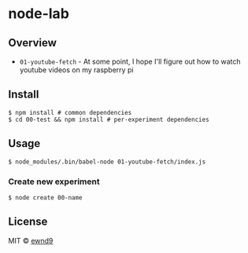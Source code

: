 # node-lab

## Overview

- `01-youtube-fetch` - At some point, I hope I'll figure out how to watch youtube videos on my raspberry pi

## Install

```
$ npm install # common dependencies
$ cd 00-test && npm install # per-experiment dependencies
```

## Usage

```
$ node_modules/.bin/babel-node 01-youtube-fetch/index.js
```

### Create new experiment

```
$ node create 00-name
```

## License

MIT © [ewnd9](http://ewnd9.com)
